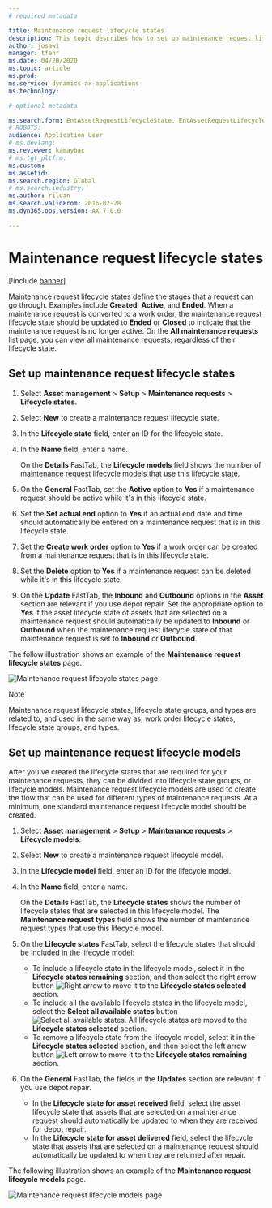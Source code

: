 ```yaml
---
# required metadata

title: Maintenance request lifecycle states
description: This topic describes how to set up maintenance request lifecycle states in Asset Management.
author: josaw1
manager: tfehr
ms.date: 04/20/2020
ms.topic: article
ms.prod: 
ms.service: dynamics-ax-applications
ms.technology: 

# optional metadata

ms.search.form: EntAssetRequestLifecycleState, EntAssetRequestLifecycleModel 
# ROBOTS: 
audience: Application User
# ms.devlang: 
ms.reviewer: kamaybac
# ms.tgt_pltfrm: 
ms.custom: 
ms.assetid: 
ms.search.region: Global
# ms.search.industry: 
ms.author: riluan
ms.search.validFrom: 2016-02-28
ms.dyn365.ops.version: AX 7.0.0

---
```


# Maintenance request lifecycle states

[!include [banner](../../includes/banner.md)]

 


Maintenance request lifecycle states define the stages that a request can go through. Examples include **Created**, **Active**, and **Ended**. When a maintenance request is converted to a work order, the maintenance request lifecycle state should be updated to **Ended** or **Closed** to indicate that the maintenance request is no longer active. On the **All maintenance requests** list page, you can view all maintenance requests, regardless of their lifecycle state.

## Set up maintenance request lifecycle states

1. Select **Asset management** \> **Setup** \> **Maintenance requests** \> **Lifecycle states**.
2. Select **New** to create a maintenance request lifecycle state.
3. In the **Lifecycle state** field, enter an ID for the lifecycle state.
4. In the **Name** field, enter a name.

    On the **Details** FastTab, the **Lifecycle models** field shows the number of maintenance request lifecycle models that use this lifecycle state.

5. On the **General** FastTab, set the **Active** option to **Yes** if a maintenance request should be active while it's in this lifecycle state.
6. Set the **Set actual end** option to **Yes** if an actual end date and time should automatically be entered on a maintenance request that is in this lifecycle state.
7. Set the **Create work order** option to **Yes** if a work order can be created from a maintenance request that is in this lifecycle state.
8. Set the **Delete** option to **Yes** if a maintenance request can be deleted while it's in this lifecycle state.
9. On the **Update** FastTab, the **Inbound** and **Outbound** options in the **Asset** section are relevant if you use depot repair. Set the appropriate option to **Yes** if the asset lifecycle state of assets that are selected on a maintenance request should automatically be updated to **Inbound** or **Outbound** when the maintenance request lifecycle state of that maintenance request is set to **Inbound** or **Outbound**.

The follow illustration shows an example of the **Maintenance request lifecycle states** page.

![Maintenance request lifecycle states page](media/02-setup-for-requests.png)

> [!NOTE]
> Maintenance request lifecycle states, lifecycle state groups, and types are related to, and used in the same way as, work order lifecycle states, lifecycle state groups, and types. 

## Set up maintenance request lifecycle models

After you've created the lifecycle states that are required for your maintenance requests, they can be divided into lifecycle state groups, or lifecycle models. Maintenance request lifecycle models are used to create the flow that can be used for different types of maintenance requests. At a minimum, one standard maintenance request lifecycle model should be created.

1. Select **Asset management** \> **Setup** \> **Maintenance requests** \> **Lifecycle models**.
2. Select **New** to create a maintenance request lifecycle model.
3. In the **Lifecycle model** field, enter an ID for the lifecycle model.
4. In the **Name** field, enter a name.

    On the **Details** FastTab, the **Lifecycle states** shows the number of lifecycle states that are selected in this lifecycle model. The **Maintenance request types** field shows the number of maintenance request types that use this lifecycle model.

5. On the **Lifecycle states** FastTab, select the lifecycle states that should be included in the lifecycle model:

    - To include a lifecycle state in the lifecycle model, select it in the **Lifecycle states remaining** section, and then select the right arrow button ![Right arrow](media/03-setup-for-requests.png) to move it to the **Lifecycle states selected** section.
    - To include all the available lifecycle states in the lifecycle model, select the **Select all available states** button ![Select all available states](media/04-setup-for-requests.png). All lifecycle states are moved to the **Lifecycle states selected** section.
    - To remove a lifecycle state from the lifecycle model, select it in the **Lifecycle states selected** section, and then select the left arrow button ![Left arrow](media/05-setup-for-requests.png) to move it to the **Lifecycle states remaining** section.

6. On the **General** FastTab, the fields in the **Updates** section are relevant if you use depot repair.

    - In the **Lifecycle state for asset received** field, select the asset lifecycle state that assets that are selected on a maintenance request should automatically be updated to when they are received for depot repair.
    - In the **Lifecycle state for asset delivered** field, select the lifecycle state that assets that are selected on a maintenance request should automatically be updated to when they are returned after repair.

The following illustration shows an example of the **Maintenance request lifecycle models** page.

![Maintenance request lifecycle models page](media/06-setup-for-requests.png)
